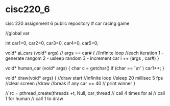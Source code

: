 # cisc220_6
cisc 220 assignment 6 public repository # car racing game

//global var

int car1=0, car2=0, car3=0, car4=0, car5=0;

void* ai_cars (void* args) // args == car#
{
//infinite loop
//each iteration 
	1 - generate rangom
	2 - usleep random
	3 - increment car i ++ (args , car#)
}

void* human_car (void* args) 
{
	char c = getchar()
		if (char == '\n' )
			car1++;
}

void* draw(void* args)
{
//draw start
//infinite loop
	//sleep 20 millisec 	5 fps
	//clear screen
	//draw
//break if any car == 40 // print winner
}


// rc = pthread_create(threads +t, Null, car_thread 
	// call 4 times for ai
	// call 1 for human
	// call 1 to draw 
